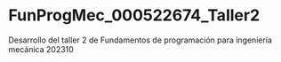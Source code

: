# FunProgMec_000522674_Taller2
Desarrollo del taller 2 de Fundamentos de programación para ingeniería mecánica 202310
